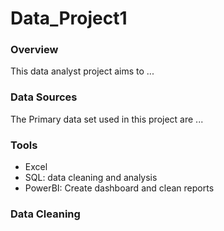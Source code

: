 # Data_Project1

### Overview
This data analyst project aims to ...

### Data Sources
The Primary data set used in this project are ...

### Tools

- Excel
- SQL: data cleaning and analysis
- PowerBI: Create dashboard and clean reports

### Data Cleaning
